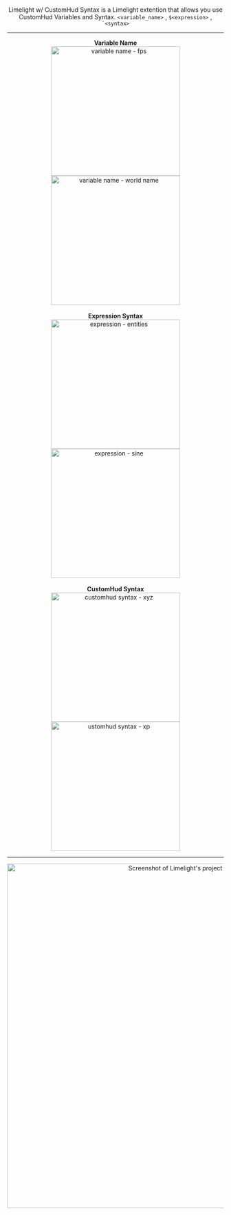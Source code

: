 <center>
<br>

Limelight w/ CustomHud Syntax is a Limelight extention that allows you use CustomHud Variables and Syntax.
<code>&lt;variable_name&gt;</code> ,
<code>$&lt;expression&gt;</code> ,
<code>`&lt;syntax&gt;</code>

<hr>
<b>Variable Name</b><br>
<img width="300" src="https://cdn.modrinth.com/data/cached_images/4f3b19d3a51d61c825f5c07856f6e83f494f7c10.png" alt="variable name - fps"/><img width="300" src="https://cdn.modrinth.com/data/cached_images/3527082b5387fb5e90e4dd7f558a0927eede20f4.png" alt="variable name - world name"/>
<br><br><b>Expression Syntax</b><br>
<img width="300" src="https://cdn.modrinth.com/data/cached_images/832977d250c75cd6421dd9093f6bffe16d813170.png" alt="expression - entities"/><img width="300" src="https://cdn.modrinth.com/data/cached_images/a0869809d2aac74e1364c3ea7984c8a4b3c3ea88.png" alt="expression - sine"/>
<br><br><b>CustomHud Syntax</b><br>
<img width="300" src="https://cdn.modrinth.com/data/cached_images/5fd5a42ae9f757e3608be463f0d2103526c34012.png" alt="customhud syntax - xyz"/><img width="300" src="https://cdn.modrinth.com/data/cached_images/0c09cd1627103ec956ea0d7811b3e5b0fa6448b3.png" alt="ustomhud syntax - xp"/>


<hr>

<a href="https://modrinth.com/mod/limelight"><img width="800" src="https://cdn.modrinth.com/data/cached_images/9655c54f769e23504d8d0388dfb2184d81678148_0.webp" alt="Screenshot of Limelight's project card"/></a>

</center>